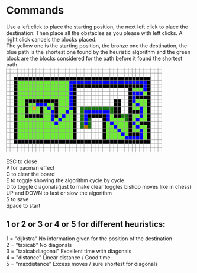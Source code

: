 # Commands
Use a left click to place the starting position, the next left click to place the destination. Then place all the obstacles as you please with left clicks. A right click cancels the blocks placed.  
The yellow one is the starting position, the bronze one the destination, the blue path is the shortest one found by the heuristic algorithm and the green block are the blocks considered for the path before it found the shortest path.  
![plot](./example.png)  

ESC to close  
P for pacman effect  
C to clear the board  
E to toggle showing the algorithm cycle by cycle  
D to toggle diagonals(just to make clear toggles bishop moves like in chess)  
UP and DOWN to fast or slow the algorithm  
S to save \
Space to start 
## 1 or 2 or 3 or 4 or 5 for different heuristics: 
1 = "dijkstra" No information given for the position of the destination  
2 = "taxicab" No diagonals  
3 = "taxicabdiagonal" Excellent time with diagonals  
4 = "distance"  Linear distance / Good time  
5 = "maxdistance" Excess moves / sure shortest for diagonals   
